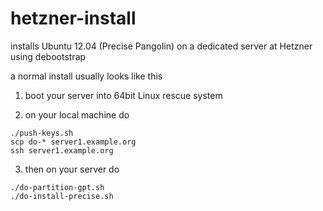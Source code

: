 hetzner-install
===============

installs Ubuntu 12.04 (Precise Pangolin) on a dedicated server at Hetzner using debootstrap

a normal install usually looks like this

1. boot your server into 64bit Linux rescue system

2. on your local machine do
```shell
./push-keys.sh
scp do-* server1.example.org
ssh server1.example.org
```

3. then on your server do
```shell
./do-partition-gpt.sh
./do-install-precise.sh
```
